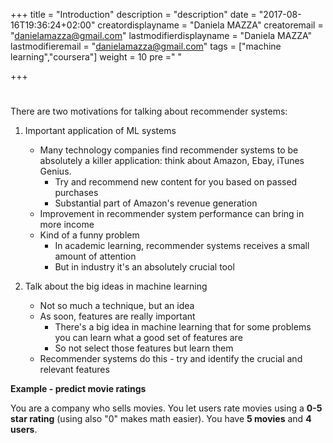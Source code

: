 +++
title = "Introduction"
description = "description"
date = "2017-08-16T19:36:24+02:00"
creatordisplayname = "Daniela MAZZA"
creatoremail = "danielamazza@gmail.com"
lastmodifierdisplayname = "Daniela MAZZA"
lastmodifieremail = "danielamazza@gmail.com"
tags = ["machine learning","coursera"]
weight = 10
pre ="<i class='fa fa-edit'></i> "

+++

#  #

There are two motivations for talking about recommender systems:

1. Important application of ML systems
	* Many technology companies find recommender systems to be absolutely a killer application: think about Amazon, Ebay, iTunes Genius.
		* Try and recommend new content for you based on passed purchases
		* Substantial part of Amazon's revenue generation
	* Improvement in recommender system performance can bring in more income
	* Kind of a funny problem
		* In academic learning, recommender systems receives a small amount of attention
		* But in industry it's an absolutely crucial tool

2. Talk about the big ideas in machine learning
	* Not so much a technique, but an idea
	* As soon, features are really important
		* There's a big idea in machine learning that for some problems you can learn what a good set of features are
		* So not select those features but learn them
	* Recommender systems do this - try and identify the crucial and relevant features

**Example - predict movie ratings**

You are a company who sells movies.
You let users rate movies using a **0-5 star rating** (using also "0" makes math easier).
You have **5 movies** and **4 users**.









